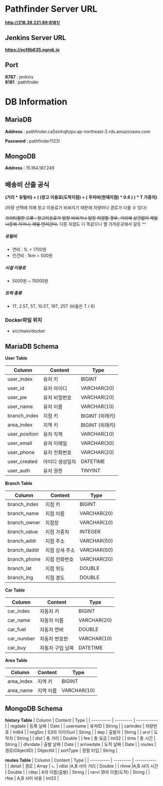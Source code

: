 # Pathfinder Server URL

**http://218.39.221.89:8181/**

## Jenkins Server URL

**https://ecf6b635.ngrok.io**

## Port

**8787** : jenkins  
**8181** : pathfinder

# DB Information

## MariaDB

**Address** : pathfinder.ca5sinhqhzpv.ap-northeast-2.rds.amazonaws.com

**Password** : pathfinder1123!

## MongoDB

**Address** : 15.164.187.249

## 배송비 산출 공식

**(거리 * 유틸비) + ( (창고 이용료(도착지점) + ( 주차비(현재지점) * 0.6 ) ) * T 가중치)**

(차량 선택에 의해 창고 이용료가 비싸지기 때문에 차량마다 경로가 다를 수 있다)

~~크리티컬한 오류 : 창고이용료가 엄청 비싸거나 엄청 저렴할 경우, 거리에 상관없이 제일 나중에 가거나, 제일 먼저간다.~~
다른 지점도 다 똑같으니 젤 가까운곳에서 갈듯 ^^

##### 유틸비

- 연비 : 1L = 1700원
- 인건비 : 1km = 500원

##### 시설 이용료

- 5000원 ~ 15000원

##### 트럭 종류

- 1T, 2.5T, 5T, 10.5T, 19T, 25T (비율은 T / 6)

### Docker파일 위치

- src/main/docker

## MariaDB Schema

**User Table**

| Column        | Content         | Type            |
| ------------- | --------------- | --------------- |
| user_index    | 유저 키         | BIGINT          |
| user_id       | 유저 아이디     | VARCHAR(20)     |
| user_pw       | 유저 비밀번호   | VARCHAR(20)     |
| user_name     | 유저 이름       | VARCHAR(10)     |
| branch_index  | 지점 키         | BIGINT (외래키) |
| area_index    | 지역 키         | BIGINT (외래키) |
| user_position | 유저 직책       | VARCHAR(10)     |
| user_email    | 유저 이메일     | VARCHAR(30)     |
| user_phone    | 유저 전화번호   | VARCHAR(20)     |
| user_created  | 아이디 생성일자 | DATETIME        |
| user_auth     | 유저 권한       | TINYINT         |

**Branch Table**

| Column       | Content        | Type        |
| ------------ | -------------- | ----------- |
| branch_index | 지점 키        | BIGINT      |
| branch_name  | 지점 이름      | VARCHAR(20) |
| branch_owner | 지점장         | VARCHAR(10) |
| branch_value | 지점 가중치    | INTEGER     |
| branch_addr  | 지점 주소      | VARCHAR(50) |
| branch_daddr | 지점 상세 주소 | VARCHAR(50) |
| branch_phone | 지점 전화번호  | VARCHAR(20) |
| branch_lat   | 지점 위도      | DOUBLE      |
| branch_lng   | 지점 경도      | DOUBLE      |

**Car Table**

| Column     | Content          | Type        |
| ---------- | ---------------- | ----------- |
| car_index  | 자동차 키        | BIGINT      |
| car_name   | 자동차 이름      | VARCHAR(20) |
| car_fuel   | 자동차 연비      | DOUBLE      |
| car_number | 자동차 번호판    | VARCHAR(10) |
| car_buy    | 자동차 구입 날짜 | DATETIME    |

**Area Table**

| Column     | Content   | Type        |
| ---------- | --------- | ----------- |
| area_index | 지역 키   | BIGINT      |
| area_name  | 지역 이름 | VARCHAR(10) |



## MongoDB Schema

**history Table**
| Column     | Content   | Type        |
| ---------- | --------- | ----------- |
| regdate | 등록 날짜 | Date |
| username  | 유저ID | String |
| carIndex  | 차량번호 | Int64 |
| imgSrc  | S3의 이미지url | String |
| dep  | 출발지 | String |
| arvl  | 도착지 | String |
| dist  | 총 거리 | Double |
| fee  | 총 요금 | Int32 |
| time  | 총 시간 | String |
| dlvrdate  | 출발 날짜 | Date |
| arrivedate  | 도착 날짜 | Date |
| routes  | 경로(ObjectID) | ObjectId |
| sortType  | 정렬 타입 | String |


**routes Table**
| Column     | Content   | Type        |
| ---------- | --------- | ----------- |
| detail  | 경로 | Array |
	ㄴ | rdist  |A,B 사이 거리 | Double |
	   | rtime  |A,B 사이 시간 | Double |
	   | rdep  | A의 이름(출발) | String |
	   | rarvl  |B의 이름(도착) | String |
	   | rfee  | A,B 사이 비용 | Int32 |